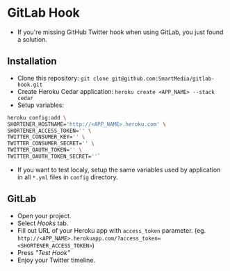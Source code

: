 # GitLab Hook
* If you're missing GitHub Twitter hook when using GitLab, you just found a solution.

## Installation
* Clone this repository: `git clone git@github.com:SmartMedia/gitlab-hook.git`
* Create Heroku Cedar application: `heroku create <APP_NAME> --stack cedar`
* Setup variables:

```bash
heroku config:add \
SHORTENER_HOSTNAME='http://<APP_NAME>.heroku.com' \
SHORTENER_ACCESS_TOKEN='' \
TWITTER_CONSUMER_KEY='' \
TWITTER_CONSUMER_SECRET='' \
TWITTER_OAUTH_TOKEN='' \
TWITTER_OAUTH_TOKEN_SECRET=''`
```

* If you want to test localy, setup the same variables used by application in all `*.yml` files in `config` directory.

## GitLab
* Open your project.
* Select _Hooks_ tab.
* Fill out URL of your Heroku app with `access_token` parameter.
(eg. `http://<APP_NAME>.herokuapp.com/?access_token=<SHORTENER_ACCESS_TOKEN>`)
* Press _"Test Hook"_
* Enjoy your Twitter timeline.
